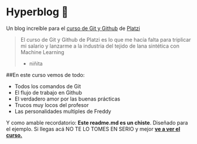 # Hyperblog 💚
Un blog increíble para el [curso de Git y Github](https://platzi.com/home "curso de Git y Github") de [Platzi](https://platzi.com/home "Platzi")
>El curso de Git y Github de Platzi es lo que me hacía falta para triplicar mi salario y lanzarme a la industria del tejido de lana sintética con Machine Learning
>- niñita

##En este curso vemos de todo:
* Todos los comandos de Git
* El flujo de trabajo en Github
* El verdadero amor por las buenas prácticas
* Trucos muy locos del profesor
* Las personalidades multiples de Freddy

Y como amable recordatorio: **Este readme.md es un chiste**. Diseñado para el ejemplo. Si llegas acá NO TE LO TOMES EN SERIO y mejor [**ve a ver el curso.**](https://platzi.com/home "ve a ver el curso.")
